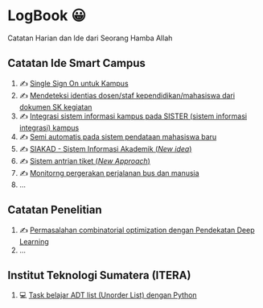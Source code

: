 # LogBook :grinning:
Catatan Harian dan Ide dari Seorang Hamba Allah

## Catatan Ide Smart Campus
1. :writing_hand: [Single Sign On untuk Kampus](SmartCampus/sso.md)
2. :writing_hand: [Mendeteksi identias dosen/staf kependidikan/mahasiswa dari dokumen SK kegiatan]()
3. :writing_hand: [Integrasi sistem informasi kampus pada SISTER (sistem informasi integrasi) kampus]()
4. :writing_hand: [Semi automatis pada sistem pendataan mahasiswa baru]()
5. :writing_hand: [SIAKAD - Sistem Informasi Akademik (*New idea*)]()
6. :writing_hand: [Sistem antrian tiket (*New Approach*)]()
7. :writing_hand: [Monitorng pergerakan perjalanan bus dan manusia]()
7. ...
## Catatan Penelitian
1. :writing_hand: [Permasalahan combinatorial optimization dengan Pendekatan Deep Learning](Penelitian/COP-DL.md)
2. ...

## Institut Teknologi Sumatera (ITERA)
1. :computer: [Task belajar ADT list (Unorder List) dengan Python](Itera/adt_list_task.ipynb)